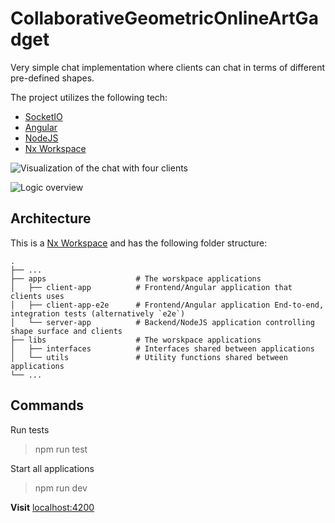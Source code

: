# CollaborativeGeometricOnlineArtGadget

Very simple chat implementation where clients can chat in terms of different pre-defined shapes.

The project utilizes the following tech:

- [SocketIO](https://socket.io/)
- [Angular](https://angular.io/)
- [NodeJS](https://nodejs.dev/)
- [Nx Workspace](https://nx.dev/)

![Visualization of the chat with four clients](https://user-images.githubusercontent.com/43444902/122090866-8157b080-ce08-11eb-87c9-ef95e81f4d01.gif?style=centerme)

![Logic overview](https://user-images.githubusercontent.com/43444902/122124758-04403180-ce30-11eb-9e43-ef77c7c8bbbb.png)

## Architecture

This is a [Nx Workspace](https://nx.dev/) and has the following folder structure:

```
.
├── ...
├── apps                    # The worskpace applications
│   ├── client-app          # Frontend/Angular application that clients uses
│   ├── client-app-e2e      # Frontend/Angular application End-to-end, integration tests (alternatively `e2e`)
│   └── server-app          # Backend/NodeJS application controlling shape surface and clients
├── libs                    # The worskpace applications
│   ├── interfaces          # Interfaces shared between applications
│   └── utils               # Utility functions shared between applications
└── ...
``` 
## Commands

Run tests

> npm run test

Start all applications

> npm run dev

**Visit** [localhost:4200](http://localhost:4200)
